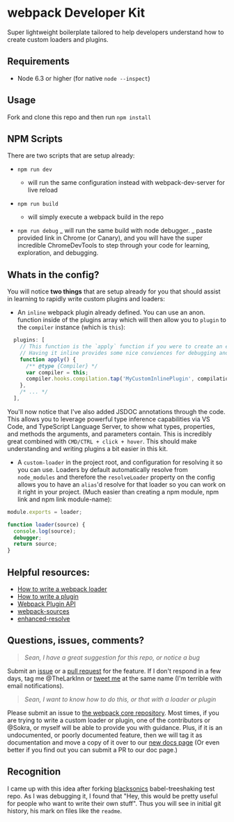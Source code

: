 # webpack Developer Kit

Super lightweight boilerplate tailored to help developers understand how to create custom loaders and plugins.

## Requirements

* Node 6.3 or higher (for native `node --inspect`)

## Usage

Fork and clone this repo and then run `npm install`

## NPM Scripts

There are two scripts that are setup already:

* `npm run dev`

  * will run the same configuration instead with webpack-dev-server for live reload

* `npm run build`

  * will simply execute a webpack build in the repo

* `npm run debug`
  _ will run the same build with node debugger.
  _ paste provided link in Chrome (or Canary), and you will have the super incredible ChromeDevTools to step through your code for learning, exploration, and debugging.

## Whats in the config?

You will notice **two things** that are setup already for you that should assist in learning to rapidly write custom plugins and loaders:

* An `inline` webpack plugin already defined. You can use an anon. function inside of the plugins array which will then allow you to `plugin` to the `compiler` instance (which is `this`):

```javascript
  plugins: [
    // This function is the `apply` function if you were to create an external plugin
    // Having it inline provides some nice conviences for debugging and development
    function apply() {
      /** @type {Compiler} */
      var compiler = this;
      compiler.hooks.compilation.tap('MyCustomInlinePlugin', compilationTapFunction);
    },
    /* ... */
  ],
```

You'll now notice that I've also added JSDOC annotations through the code. This allows you to leverage powerful type inference capabilities via VS Code, and TypeScript Language Server, to show what types, properties, and methods the arguments, and parameters contain. This is incredibly great combined with `CMD/CTRL + click + hover`. This should make understanding and writing plugins a bit easier in this kit.

* A `custom-loader` in the project root, and configuration for resolving it so you can use. Loaders by default automatically resolve from `node_modules` and therefore the `resolveLoader` property on the config allows you to have an `alias`'d resolve for that loader so you can work on it right in your project. (Much easier than creating a npm module, npm link and npm link module-name):

```javascript
module.exports = loader;

function loader(source) {
  console.log(source);
  debugger;
  return source;
}
```

## Helpful resources:

* [How to write a webpack loader](https://webpack.github.io/docs/how-to-write-a-loader.html)
* [How to write a plugin](https://github.com/webpack/docs/wiki/How-to-write-a-plugin)
* [Webpack Plugin API](https://webpack.github.io/docs/plugins.html)
* [webpack-sources](https://github.com/webpack/webpack-sources)
* [enhanced-resolve](https://github.com/webpack/enhanced-resolve)

## Questions, issues, comments?

> _Sean, I have a great suggestion for this repo, or notice a bug_

Submit an [issue](https://github.com/TheLarkInn/webpack-developer-kit/issues/new) or a [pull request](https://github.com/TheLarkInn/webpack-developer-kit/compare) for the feature. If I don't respond in a few days, tag me @TheLarkInn or [tweet me](https://twitter.com/TheLarkInn) at the same name (I'm terrible with email notifications).

> _Sean, I want to know how to do this, or that with a loader or plugin_

Please submit an issue to [the webpack core repository](https://github.com/webpack/webpack/issues/new). Most times, if you are trying to write a custom loader or plugin, one of the contributors or @Sokra, or myself will be able to provide you with guidance. Plus, if it is an undocumented, or poorly documented feature, then we will tag it as documentation and move a copy of it over to our [new docs page](https://github.com/webpack/webpack.io) (Or even better if you find out you can submit a PR to our doc page.)

## Recognition

I came up with this idea after forking [blacksonics](https://github.com/TheLarkInn/webpack-developer-kit/commits/master/readme.md?author=blacksonic) babel-treeshaking test repo. As I was debugging it, I found that "Hey, this would be pretty useful for people who want to write their own stuff". Thus you will see in initial git history, his mark on files like the `readme`.
